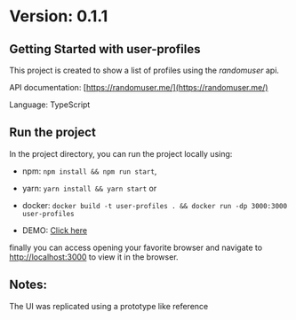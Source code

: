 # Version: 0.1.1
## Getting Started with user-profiles

This project is created to show a list of profiles using the *randomuser* api.

API documentation: [https://randomuser.me/](https://randomuser.me/)

Language: TypeScript

## Run the project

In the project directory, you can run the project locally using:

 * npm: `npm install && npm run start`,


 * yarn: `yarn install && yarn start` or


 * docker: `docker build -t user-profiles . && docker run -dp 3000:3000 user-profiles`

 * DEMO: [Click here](https://caraque.github.io/user-profiles/)

finally you can access opening your favorite browser and navigate to [http://localhost:3000](http://localhost:3000) to view it in the browser.

## Notes:

  The UI was replicated using a prototype like reference
